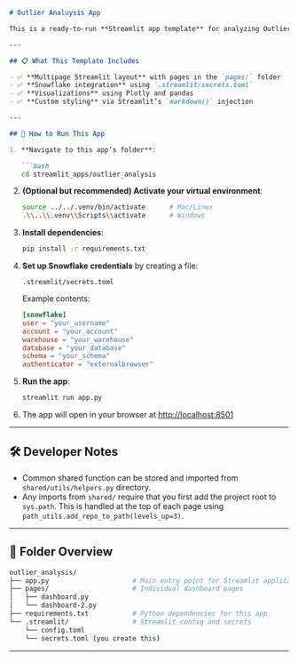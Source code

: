 ```markdown
# Outlier Analuysis App

This is a ready-to-run **Streamlit app template** for analyzing Outliers data using the Tuva data model and Snowflake. It demonstrates best practices for structuring multipage apps, using shared helper functions, and working with Snowflake credentials securely.

---

## 📋 What This Template Includes

- ✅ **Multipage Streamlit layout** with pages in the `pages/` folder
- ✅ **Snowflake integration** using `.streamlit/secrets.toml`
- ✅ **Visualizations** using Plotly and pandas
- ✅ **Custom styling** via Streamlit’s `markdown()` injection

---

## 🚀 How to Run This App

1. **Navigate to this app’s folder**:

   ```bash
   cd streamlit_apps/outlier_analysis
   ```

2. **(Optional but recommended) Activate your virtual environment**:

   ```bash
   source ../../.venv/bin/activate      # Mac/Linux
   .\\..\\.venv\\Scripts\\activate      # Windows
   ```

3. **Install dependencies**:

   ```bash
   pip install -r requirements.txt
   ```

4. **Set up Snowflake credentials** by creating a file:

   ```
   .streamlit/secrets.toml
   ```

   Example contents:

   ```toml
   [snowflake]
   user = "your_username"
   account = "your_account"
   warehouse = "your_warehouse"
   database = "your_database"
   schema = "your_schema"
   authenticator = "externalbrowser"
   ```

5. **Run the app**:

   ```bash
   streamlit run app.py
   ```

6. The app will open in your browser at [http://localhost:8501](http://localhost:8501)

---

## 🛠 Developer Notes

- Common shared function can be stored and imported from `shared/utils/helpers.py` directory.
- Any imports from `shared/` require that you first add the project root to `sys.path`. This is handled at the top of each page using `path_utils.add_repo_to_path(levels_up=3)`.

---

## 📁 Folder Overview

```bash
outlier_analysis/
├── app.py                     # Main entry point for Streamlit application
├── pages/                     # Individual dashboard pages
│   ├── dashboard.py
│   └── dashboard-2.py
├── requirements.txt           # Python dependencies for this app
└── .streamlit/                # Streamlit config and secrets
    └── config.toml
    └── secrets.toml (you create this)
```

---

